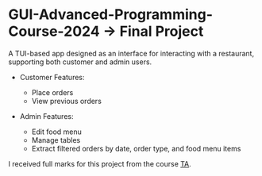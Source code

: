 # GUI-Advanced-Programming-Course-2024 -> Final Project
A TUI-based app designed as an interface for interacting with a restaurant, supporting both customer and admin users.
    
- Customer Features:
    - Place orders
    - View previous orders

- Admin Features:
    - Edit food menu
    - Manage tables
    - Extract filtered orders by date, order type, and food menu items

I received full marks for this project from the course [TA](https://github.com/capamir).
